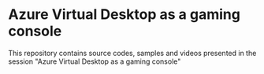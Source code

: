 #  Azure Virtual Desktop as a gaming console
This repository contains source codes, samples and videos presented in the session "Azure Virtual Desktop as a gaming console"
